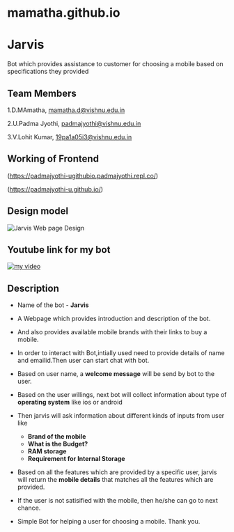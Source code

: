 # mamatha.github.io
# Jarvis 
  Bot which provides assistance to customer for choosing a mobile based on specifications they provided
  
## Team Members
1.D.MAmatha, mamatha.d@vishnu.edu.in

2.U.Padma Jyothi, padmajyothi@vishnu.edu.in

3.V.Lohit Kumar, 19pa1a05i3@vishnu.edu.in

## Working of Frontend
(https://padmajyothi-ugithubio.padmajyothi.repl.co/)


(https://padmajyothi-u.github.io/)

## Design model 
![Jarvis Web page Design](https://github.com/PadmaJyothi-U/PadmaJyothi-U.github.io/blob/main/img/webpage.PNG)

## Youtube link for my bot
 [![my video](https://img.youtube.com/vi/uc90kG3HgUY/0.jpg)](https://www.youtube.com/watch?v=uc90kG3HgUY)
 

## Description
* Name of the bot - **Jarvis**
* A Webpage which provides introduction and description of the bot.
* And also provides available mobile brands with their links to buy a mobile.
* In order to interact with Bot,intially used need to provide details of name and emailid.Then user can start chat with bot.
* Based on user name, a **welcome message** will be send by bot to the user.
* Based on the user willings, next bot will collect information about type of **operating system** like ios or android
* Then jarvis will ask information about different kinds of inputs from user like 
  + **Brand of the mobile**
  + **What is the Budget?**
  + **RAM storage**
  + **Requirement for Internal Storage**
  
* Based on all the features which are provided by a specific user, jarvis will return the **mobile details** that matches all the features which are provided.
* If the user is not satisified with the mobile, then he/she can go to next chance. 
* Simple Bot for helping a user for choosing a mobile. Thank you.
